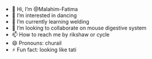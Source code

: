 - 👋 Hi, I’m @Malahim-Fatima
- 👀 I’m interested in dancing
- 🌱 I’m currently learning welding
- 💞️ I’m looking to collaborate on mouse digestive system
- 📫 How to reach me by rikshaw or cycle
- 😄 Pronouns: churail
- ⚡ Fun fact: looking like tati

<!---
Malahim-Fatima/Malahim-Fatima is a ✨ special ✨ repository because its `README.md` (this file) appears on your GitHub profile.
You can click the Preview link to take a look at your changes.
--->
